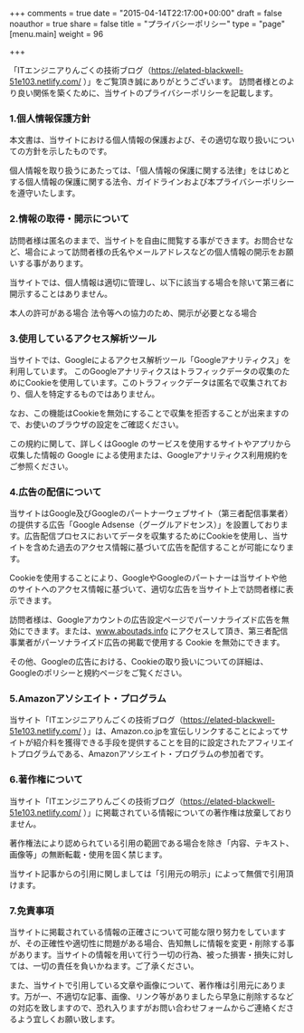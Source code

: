 +++
comments = true
date = "2015-04-14T22:17:00+00:00"
draft = false
noauthor = true
share = false
title = "プライバシーポリシー"
type = "page"
[menu.main]
weight = 96

+++

「ITエンジニアりんごくの技術ブログ（https://elated-blackwell-51e103.netlify.com/ ）」をご覧頂き誠にありがとうございます。
訪問者様とのより良い関係を築くために、当サイトのプライバシーポリシーを記載します。

### 1.個人情報保護方針

本文書は、当サイトにおける個人情報の保護および、その適切な取り扱いについての方針を示したものです。

個人情報を取り扱うにあたっては、「個人情報の保護に関する法律」をはじめとする個人情報の保護に関する法令、ガイドラインおよび本プライバシーポリシーを遵守いたします。

### 2.情報の取得・開示について

訪問者様は匿名のままで、当サイトを自由に閲覧する事ができます。お問合せなど、場合によって訪問者様の氏名やメールアドレスなどの個人情報の開示をお願いする事があります。

当サイトでは、個人情報は適切に管理し、以下に該当する場合を除いて第三者に開示することはありません。

本人の許可がある場合
法令等への協力のため、開示が必要となる場合

### 3.使用しているアクセス解析ツール

当サイトでは、Googleによるアクセス解析ツール「Googleアナリティクス」を利用しています。
このGoogleアナリティクスはトラフィックデータの収集のためにCookieを使用しています。このトラフィックデータは匿名で収集されており、個人を特定するものではありません。

なお、この機能はCookieを無効にすることで収集を拒否することが出来ますので、お使いのブラウザの設定をご確認ください。

この規約に関して、詳しくはGoogle のサービスを使用するサイトやアプリから収集した情報の Google による使用または、Googleアナリティクス利用規約をご参照ください。

### 4.広告の配信について

当サイトはGoogle及びGoogleのパートナーウェブサイト（第三者配信事業者）の提供する広告「Google Adsense（グーグルアドセンス）」を設置しております。広告配信プロセスにおいてデータを収集するためにCookieを使用し、当サイトを含めた過去のアクセス情報に基づいて広告を配信することが可能になります。

Cookieを使用することにより、GoogleやGoogleのパートナーは当サイトや他のサイトへのアクセス情報に基づいて、適切な広告を当サイト上で訪問者様に表示できます。

訪問者様は、Googleアカウントの広告設定ページでパーソナライズド広告を無効にできます。または、www.aboutads.info にアクセスして頂き、第三者配信事業者がパーソナライズド広告の掲載で使用する Cookie を無効にできます。

その他、Googleの広告における、Cookieの取り扱いについての詳細は、Googleのポリシーと規約ページをご覧ください。

### 5.Amazonアソシエイト・プログラム

当サイト「ITエンジニアりんごくの技術ブログ（https://elated-blackwell-51e103.netlify.com/ ）」は、Amazon.co.jpを宣伝しリンクすることによってサイトが紹介料を獲得できる手段を提供することを目的に設定されたアフィリエイトプログラムである、Amazonアソシエイト・プログラムの参加者です。

### 6.著作権について

当サイト「ITエンジニアりんごくの技術ブログ（https://elated-blackwell-51e103.netlify.com/ ）」に掲載されている情報についての著作権は放棄しておりません。

著作権法により認められている引用の範囲である場合を除き「内容、テキスト、画像等」の無断転載・使用を固く禁じます。

当サイト記事からの引用に関しましては「引用元の明示」によって無償で引用頂けます。

### 7.免責事項

当サイトに掲載されている情報の正確さについて可能な限り努力をしていますが、その正確性や適切性に問題がある場合、告知無しに情報を変更・削除する事があります。当サイトの情報を用いて行う一切の行為、被った損害・損失に対しては、一切の責任を負いかねます。ご了承ください。

また、当サイトで引用している文章や画像について、著作権は引用元にあります。万が一、不適切な記事、画像、リンク等がありましたら早急に削除するなどの対応を致しますので、恐れ入りますがお問い合わせフォームからご連絡くださるよう宜しくお願い致します。
